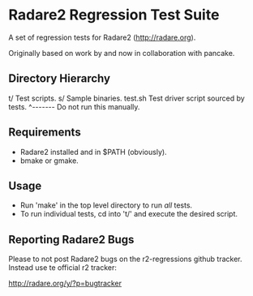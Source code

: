 Radare2 Regression Test Suite
=============================

A set of regression tests for Radare2 (http://radare.org).

Originally based on work by and now in collaboration with pancake.

Directory Hierarchy
-------------------

t/		Test scripts.
s/		Sample binaries.
test.sh		Test driver script sourced by tests.
		^------- Do not run this manually.

Requirements
------------

 * Radare2 installed and in $PATH (obviously).
 * bmake or gmake.

Usage
-----

 * Run 'make' in the top level directory to run *all* tests.
 * To run individual tests, cd into 't/' and execute the desired script.

Reporting Radare2 Bugs
----------------------

Please to not post Radare2 bugs on the r2-regressions github tracker. Instead
use te official r2 tracker:

http://radare.org/y/?p=bugtracker
